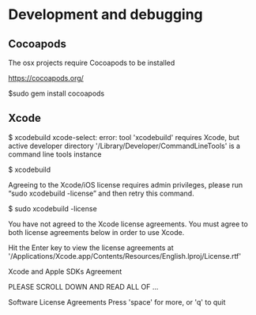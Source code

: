 # Development and debugging

## Cocoapods
The osx projects require Cocoapods to be installed

https://cocoapods.org/

$sudo gem install cocoapods

## Xcode

$ xcodebuild
xcode-select: error: tool 'xcodebuild' requires Xcode, but active developer directory '/Library/Developer/CommandLineTools' is a command line tools instance

$ xcodebuild


Agreeing to the Xcode/iOS license requires admin privileges, please run “sudo xcodebuild -license” and then retry this command.

$ sudo xcodebuild -license


You have not agreed to the Xcode license agreements. You must agree to both license agreements below in order to use Xcode.

Hit the Enter key to view the license agreements at '/Applications/Xcode.app/Contents/Resources/English.lproj/License.rtf'

Xcode and Apple SDKs Agreement

PLEASE SCROLL DOWN AND READ ALL OF ...

Software License Agreements Press 'space' for more, or 'q' to quit